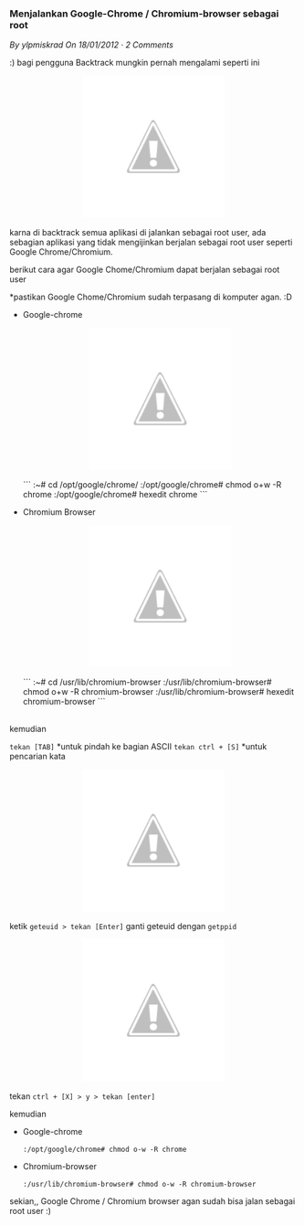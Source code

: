 ### **Menjalankan Google-Chrome / Chromium-browser sebagai root**
_By ylpmiskrad On 18/01/2012 · 2 Comments_

:) bagi pengguna Backtrack mungkin pernah mengalami seperti ini
<p align="center">
	<img src="./posts/about/noimg2.png" height="250px" alt="no image">
</p> 

karna di backtrack semua aplikasi di jalankan sebagai root user, ada sebagian aplikasi yang tidak mengijinkan berjalan sebagai root user seperti Google Chrome/Chromium.

berikut cara agar Google Chome/Chromium dapat berjalan sebagai root user

*pastikan Google Chome/Chromium sudah terpasang di komputer agan. :D

- Google-chrome
    <br>
    <p align="center">
        <img src="./posts/about/noimg2.png" height="250px" alt="no image">
    </p> 
    ```
    :~# cd /opt/google/chrome/
    :/opt/google/chrome# chmod o+w -R chrome
    :/opt/google/chrome# hexedit chrome
    ```

- Chromium Browser
    <br>
    <p align="center">
        <img src="./posts/about/noimg2.png" height="250px" alt="no image">
    </p> 
    ```
    :~# cd /usr/lib/chromium-browser
    :/usr/lib/chromium-browser# chmod o+w -R chromium-browser
    :/usr/lib/chromium-browser# hexedit chromium-browser
    ```

<br>
kemudian
<br>

`tekan [TAB]` *untuk pindah ke bagian ASCII
`tekan ctrl + [S]` *untuk pencarian kata
<p align="center">
	<img src="./posts/about/noimg2.png" height="250px" alt="no image">
</p> 

ketik `geteuid > tekan [Enter]`
ganti geteuid dengan `getppid`
<p align="center">
	<img src="./posts/about/noimg2.png" height="250px" alt="no image">
</p> 

tekan `ctrl + [X] > y > tekan [enter]`

kemudian

- Google-chrome
    <br>
    ```
    :/opt/google/chrome# chmod o-w -R chrome
    ```

- Chromium-browser
    <br>
    ```
    :/usr/lib/chromium-browser# chmod o-w -R chromium-browser
    ```

sekian,, Google Chrome / Chromium browser agan sudah bisa jalan sebagai root user :)